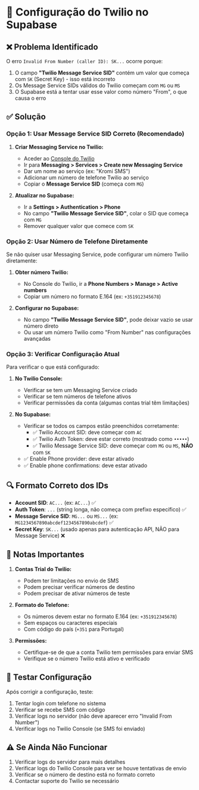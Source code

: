 # 🔧 Configuração do Twilio no Supabase

## ❌ Problema Identificado

O erro `Invalid From Number (caller ID): SK...` ocorre porque:

1. O campo **"Twilio Message Service SID"** contém um valor que começa com `SK` (Secret Key) - isso está incorreto
2. Os Message Service SIDs válidos do Twilio começam com `MG` ou `MS`
3. O Supabase está a tentar usar esse valor como número "From", o que causa o erro

## ✅ Solução

### Opção 1: Usar Message Service SID Correto (Recomendado)

1. **Criar Messaging Service no Twilio:**
   - Aceder ao [Console do Twilio](https://console.twilio.com/)
   - Ir para **Messaging > Services > Create new Messaging Service**
   - Dar um nome ao serviço (ex: "Kromi SMS")
   - Adicionar um número de telefone Twilio ao serviço
   - Copiar o **Message Service SID** (começa com `MG`)

2. **Atualizar no Supabase:**
   - Ir a **Settings > Authentication > Phone**
   - No campo **"Twilio Message Service SID"**, colar o SID que começa com `MG`
   - Remover qualquer valor que comece com `SK`

### Opção 2: Usar Número de Telefone Diretamente

Se não quiser usar Messaging Service, pode configurar um número Twilio diretamente:

1. **Obter número Twilio:**
   - No Console do Twilio, ir a **Phone Numbers > Manage > Active numbers**
   - Copiar um número no formato E.164 (ex: `+351912345678`)

2. **Configurar no Supabase:**
   - No campo **"Twilio Message Service SID"**, pode deixar vazio se usar número direto
   - Ou usar um número Twilio como "From Number" nas configurações avançadas

### Opção 3: Verificar Configuração Atual

Para verificar o que está configurado:

1. **No Twilio Console:**
   - Verificar se tem um Messaging Service criado
   - Verificar se tem números de telefone ativos
   - Verificar permissões da conta (algumas contas trial têm limitações)

2. **No Supabase:**
   - Verificar se todos os campos estão preenchidos corretamente:
     - ✅ Twilio Account SID: deve começar com `AC`
     - ✅ Twilio Auth Token: deve estar correto (mostrado como `•••••`)
     - ✅ Twilio Message Service SID: deve começar com `MG` ou `MS`, **NÃO** com `SK`
   - ✅ Enable Phone provider: deve estar ativado
   - ✅ Enable phone confirmations: deve estar ativado

## 🔍 Formato Correto dos IDs

- **Account SID**: `AC...` (ex: `AC...`) ✅
- **Auth Token**: `...` (string longa, não começa com prefixo específico) ✅
- **Message Service SID**: `MG...` ou `MS...` (ex: `MG1234567890abcdef1234567890abcdef`) ✅
- **Secret Key**: `SK...` (usado apenas para autenticação API, NÃO para Message Service) ❌

## 📝 Notas Importantes

1. **Contas Trial do Twilio:**
   - Podem ter limitações no envio de SMS
   - Podem precisar verificar números de destino
   - Podem precisar de ativar números de teste

2. **Formato do Telefone:**
   - Os números devem estar no formato E.164 (ex: `+351912345678`)
   - Sem espaços ou caracteres especiais
   - Com código do país (`+351` para Portugal)

3. **Permissões:**
   - Certifique-se de que a conta Twilio tem permissões para enviar SMS
   - Verifique se o número Twilio está ativo e verificado

## 🧪 Testar Configuração

Após corrigir a configuração, teste:

1. Tentar login com telefone no sistema
2. Verificar se recebe SMS com código
3. Verificar logs no servidor (não deve aparecer erro "Invalid From Number")
4. Verificar logs no Twilio Console (se SMS foi enviado)

## ⚠️ Se Ainda Não Funcionar

1. Verificar logs do servidor para mais detalhes
2. Verificar logs do Twilio Console para ver se houve tentativas de envio
3. Verificar se o número de destino está no formato correto
4. Contactar suporte do Twilio se necessário

